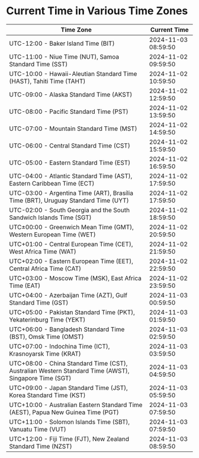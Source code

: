 # Current Time in Various Time Zones

| Time Zone | Current Time |
|-----------|--------------|
| UTC-12:00 - Baker Island Time (BIT) | 2024-11-03 08:59:50 |
| UTC-11:00 - Niue Time (NUT), Samoa Standard Time (SST) | 2024-11-02 09:59:50 |
| UTC-10:00 - Hawaii-Aleutian Standard Time (HAST), Tahiti Time (TAHT) | 2024-11-02 10:59:50 |
| UTC-09:00 - Alaska Standard Time (AKST) | 2024-11-02 12:59:50 |
| UTC-08:00 - Pacific Standard Time (PST) | 2024-11-02 13:59:50 |
| UTC-07:00 - Mountain Standard Time (MST) | 2024-11-02 14:59:50 |
| UTC-06:00 - Central Standard Time (CST) | 2024-11-02 15:59:50 |
| UTC-05:00 - Eastern Standard Time (EST) | 2024-11-02 16:59:50 |
| UTC-04:00 - Atlantic Standard Time (AST), Eastern Caribbean Time (ECT) | 2024-11-02 17:59:50 |
| UTC-03:00 - Argentina Time (ART), Brasília Time (BRT), Uruguay Standard Time (UYT) | 2024-11-02 17:59:50 |
| UTC-02:00 - South Georgia and the South Sandwich Islands Time (SGT) | 2024-11-02 18:59:50 |
| UTC±00:00 - Greenwich Mean Time (GMT), Western European Time (WET) | 2024-11-02 20:59:50 |
| UTC+01:00 - Central European Time (CET), West Africa Time (WAT) | 2024-11-02 21:59:50 |
| UTC+02:00 - Eastern European Time (EET), Central Africa Time (CAT) | 2024-11-02 22:59:50 |
| UTC+03:00 - Moscow Time (MSK), East Africa Time (EAT) | 2024-11-02 23:59:50 |
| UTC+04:00 - Azerbaijan Time (AZT), Gulf Standard Time (GST) | 2024-11-03 00:59:50 |
| UTC+05:00 - Pakistan Standard Time (PKT), Yekaterinburg Time (YEKT) | 2024-11-03 01:59:50 |
| UTC+06:00 - Bangladesh Standard Time (BST), Omsk Time (OMST) | 2024-11-03 02:59:50 |
| UTC+07:00 - Indochina Time (ICT), Krasnoyarsk Time (KRAT) | 2024-11-03 03:59:50 |
| UTC+08:00 - China Standard Time (CST), Australian Western Standard Time (AWST), Singapore Time (SGT) | 2024-11-03 04:59:50 |
| UTC+09:00 - Japan Standard Time (JST), Korea Standard Time (KST) | 2024-11-03 05:59:50 |
| UTC+10:00 - Australian Eastern Standard Time (AEST), Papua New Guinea Time (PGT) | 2024-11-03 07:59:50 |
| UTC+11:00 - Solomon Islands Time (SBT), Vanuatu Time (VUT) | 2024-11-03 07:59:50 |
| UTC+12:00 - Fiji Time (FJT), New Zealand Standard Time (NZST) | 2024-11-03 08:59:50 |
